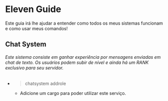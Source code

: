# Eleven Guide

Este guia irá lhe ajudar a entender como todos os meus sistemas funcionam e como usar meus comandos!

## Chat System

###### Este sistema consiste em ganhar experiência por mensagens enviadas em chat de texto. Os usuários podem subir de nível e ainda há um RANK exclusivo para seu servidor.

- >chatsystem addrole
  - Adicione um cargo para poder utilizar este serviço.
